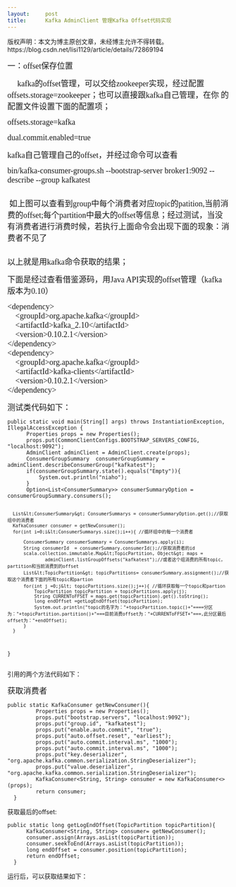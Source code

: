 ```yaml
---
layout:     post
title:      Kafka AdminClient 管理Kafka Offset代码实现
---
```

<div id="article_content" class="article_content clearfix csdn-tracking-statistics" data-pid="blog" data-mod="popu_307" data-dsm="post">
								<div class="article-copyright">
					版权声明：本文为博主原创文章，未经博主允许不得转载。					https://blog.csdn.net/lisi1129/article/details/72869194				</div>
								            <link rel="stylesheet" href="https://csdnimg.cn/release/phoenix/template/css/ck_htmledit_views-f76675cdea.css">
						<div class="htmledit_views" id="content_views">
                
<p><span style="font-family:'Microsoft YaHei';font-size:18px;">一：offset保存位置</span></p>
<p><span style="font-family:'Microsoft YaHei';font-size:18px;">     kafka的offset管理，可以交给zookeeper实现，经过配置offsets.storage=zookeeper；也可以直接跟kafka自己管理，在你 的配置文件设置下面的配置项；</span></p>
<p><span style="font-family:'Microsoft YaHei';font-size:18px;">offsets.storage=kafka </span></p>
<p><span style="font-family:'Microsoft YaHei';font-size:18px;">dual.commit.enabled=true </span></p>
<p><span style="font-family:'Microsoft YaHei';font-size:18px;">kafka自己管理自己的offset，并经过命令可以查看<br></span></p>
<p><span style="font-family:'Microsoft YaHei';font-size:18px;">bin/kafka-consumer-groups.sh --bootstrap-server broker1:9092 --describe --group kafkatest<br></span></p>
<p><span style="font-family:'Microsoft YaHei';font-size:18px;"><img src="https://img-blog.csdn.net/20170606181956783" alt=""><br></span></p>
<p><span style="font-family:'Microsoft YaHei';font-size:18px;"> 如上图可以查看到group中每个消费者对应topic的patition,当前消费的offset;每个partition中最大的offset等信息；经过测试，当没有消费者进行消费时候，若执行上面命令会出现下面的现象：消费者不见了<br></span></p>
<p><span style="font-family:'Microsoft YaHei';font-size:18px;"><img src="https://img-blog.csdn.net/20170606181939576" alt=""><br></span></p>
<p><span style="font-family:'Microsoft YaHei';font-size:18px;">以上就是用kafka命令获取的结果；</span></p>
<p><span style="font-family:'Microsoft YaHei';"><span style="font-size:18px;">下面是经过查看借鉴源码，用Java API实现的offset管理（kafka 版本为0.10）</span></span></p>
<p><span style="font-family:'Microsoft YaHei';"><span style="font-size:18px;">&lt;dependency&gt;<br>
    &lt;groupId&gt;org.apache.kafka&lt;/groupId&gt;<br>
    &lt;artifactId&gt;kafka_2.10&lt;/artifactId&gt;<br>
    &lt;version&gt;0.10.2.1&lt;/version&gt;<br>
&lt;/dependency&gt;<br>
&lt;dependency&gt;<br>
    &lt;groupId&gt;org.apache.kafka&lt;/groupId&gt;<br>
    &lt;artifactId&gt;kafka-clients&lt;/artifactId&gt;<br>
    &lt;version&gt;0.10.2.1&lt;/version&gt;<br>
&lt;/dependency&gt;<br></span></span></p>
<p><span style="font-family:'Microsoft YaHei';"><span style="font-size:18px;">测试类代码如下：</span></span></p>
<p><span style="font-family:'Microsoft YaHei';"><span style="font-size:18px;"></span></span></p><pre><code class="language-java">public static void main(String[] args) throws InstantiationException, IllegalAccessException {
	  Properties props = new Properties();
	  props.put(CommonClientConfigs.BOOTSTRAP_SERVERS_CONFIG, "localhost:9092");
	  AdminClient adminClient = AdminClient.create(props);
	  ConsumerGroupSummary  consumerGroupSummary =  adminClient.describeConsumerGroup("kafkatest");
	  if(consumerGroupSummary.state().equals("Empty")){
		  System.out.println("niaho");
	  }
	  Option&lt;List&lt;ConsumerSummary&gt;&gt; consumerSummaryOption =  consumerGroupSummary.consumers();

	  List&lt;ConsumerSummary&gt; ConsumerSummarys = consumerSummaryOption.get();//获取组中的消费者
	  KafkaConsumer consumer = getNewConsumer();
	  for(int i=0;i&lt;ConsumerSummarys.size();i++){ //循环组中的每一个消费者
		  
		  ConsumerSummary consumerSummary = ConsumerSummarys.apply(i);
		  String consumerId  = consumerSummary.consumerId();//获取消费者的id
		  scala.collection.immutable.Map&lt;TopicPartition, Object&gt; maps = 
				  adminClient.listGroupOffsets("kafkatest");//或者这个组消费的所有topic，partition和当前消费到的offset
		  List&lt;TopicPartition&gt; topicPartitions= consumerSummary.assignment();//获取这个消费者下面的所有topic和partion
		  for(int j =0;j&lt; topicPartitions.size();j++){ //循环获取每一个topic和partion
			  TopicPartition topicPartition = topicPartitions.apply(j);
			  String CURRENToFFSET = maps.get(topicPartition).get().toString();
			  long endOffset =getLogEndOffset(topicPartition);
			  System.out.println("topic的名字为："+topicPartition.topic()+"====分区为："+topicPartition.partition()+"===目前消费offset为："+CURRENToFFSET+"===,此分区最后offset为："+endOffset);
		  }
	  }
}</code></pre>引用的两个方法代码如下：
<p><span style="font-family:'Microsoft YaHei';"><span style="font-size:18px;">获取消费者</span></span></p>
<p><span style="font-family:'Microsoft YaHei';"><span style="font-size:18px;"></span></span></p><pre><code class="language-java">public static KafkaConsumer getNewConsumer(){
	     Properties props = new Properties();
	     props.put("bootstrap.servers", "localhost:9092");
	     props.put("group.id", "kafkatest");
	     props.put("enable.auto.commit", "true");
	     props.put("auto.offset.reset", "earliest");
	     props.put("auto.commit.interval.ms", "1000");
	     props.put("auto.commit.interval.ms", "1000");
	     props.put("key.deserializer", "org.apache.kafka.common.serialization.StringDeserializer");
	     props.put("value.deserializer", "org.apache.kafka.common.serialization.StringDeserializer");
	     KafkaConsumer&lt;String, String&gt; consumer = new KafkaConsumer&lt;&gt;(props);
	     return consumer;
  }</code></pre>获取最后的offset:
<p><span style="font-family:'Microsoft YaHei';"><span style="font-size:18px;"></span></span></p><pre><code class="language-java">public static long getLogEndOffset(TopicPartition topicPartition){
	  KafkaConsumer&lt;String, String&gt; consumer= getNewConsumer();
	  consumer.assign(Arrays.asList(topicPartition));
	  consumer.seekToEnd(Arrays.asList(topicPartition));
	  long endOffset = consumer.position(topicPartition);
	  return endOffset;
  }</code></pre>运行后，可以获取结果如下：<br><img src="https://img-blog.csdn.net/20170607091645966" alt=""><br><p><span style="font-family:'Microsoft YaHei';"><span style="font-size:18px;"><br></span></span></p>
<p><span style="font-family:'Microsoft YaHei';font-size:18px;"><br></span></p>
<p><span style="font-family:'Microsoft YaHei';font-size:18px;"><br></span></p>
<p><span style="font-family:'Microsoft YaHei';font-size:18px;"><br></span></p>
            </div>
                </div>